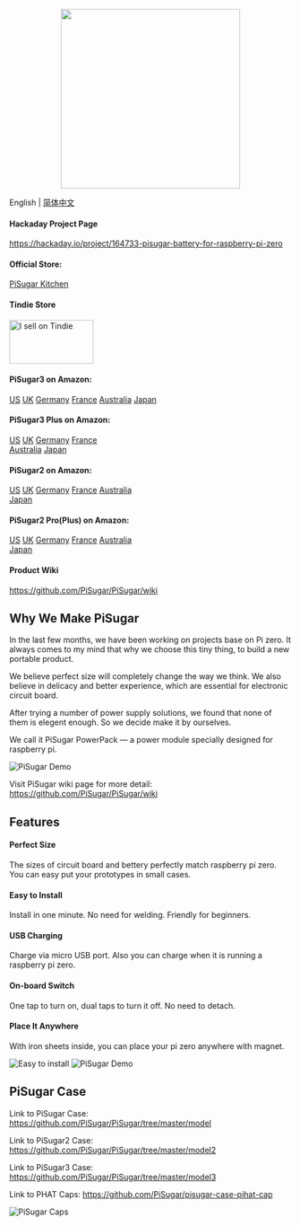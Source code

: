 <p align="center">
  <img width="320" src="https://raw.githubusercontent.com/JdaieLin/PiSugar/master/logo.jpg">
</p>

English | [简体中文](./README.zh-CN.md)

#### Hackaday Project Page

https://hackaday.io/project/164733-pisugar-battery-for-raspberry-pi-zero

#### Official Store:

<a href="https://shop.pisugar.com/?ref=github" target="_blank">PiSugar Kitchen</a> 

#### Tindie Store

<a href="https://www.tindie.com/stores/pisugar/?ref=offsite_badges&utm_source=sellers_Pisugar&utm_medium=badges&utm_campaign=badge_medium"><img src="https://d2ss6ovg47m0r5.cloudfront.net/badges/tindie-mediums.png" alt="I sell on Tindie" width="150" height="78"></a>

#### PiSugar3 on Amazon:
<a href="https://www.amazon.com/dp/B0FB3N1YSK?ref=github" target="_blank">US</a> 
<a href="https://www.amazon.co.uk/dp/B09QS12N1W" target="_blank">UK</a> 
<a href="https://www.amazon.de/dp/B09QS12N1W" target="_blank">Germany</a> 
<a href="https://www.amazon.fr/dp/B09QS12N1W?ref=myi_title_dp" target="_blank">France</a> 
<a href="https://www.amazon.com.au/dp/B0CXX7X9X7" target="_blank">Australia</a> 
<a href="http://www.amazon.co.jp/dp/B09QRQPWYC?ref=myi_title_dp" target="_blank">Japan</a> 

#### PiSugar3 Plus on Amazon:
<a href="https://www.amazon.com/dp/B0FBK89B8H?ref=github" target="_blank">US</a> 
<a href="https://www.amazon.co.uk/dp/B09QRS666Y" target="_blank">UK</a> 
<a href="https://www.amazon.de/dp/B09QRS666Y" target="_blank">Germany</a> 
<a href="https://www.amazon.fr/dp/B09QRS666Y?ref=myi_title_dp" target="_blank">France</a>  
<a href="https://www.amazon.com.au/dp/B09QRS666Y?ref=myi_title_dp" target="_blank">Australia</a> 
<a href="https://www.amazon.co.jp/dp/B09QRY2KNG?ref=myi_title_dp" target="_blank">Japan</a> 


#### PiSugar2 on Amazon:
<a href="https://www.amazon.com/dp/B08D678XPR" target="_blank">US</a> 
<a href="https://www.amazon.co.uk/dp/B08D678XPR" target="_blank">UK</a> 
<a href="https://www.amazon.de/dp/B08D678XPR" target="_blank">Germany</a> 
<a href="https://www.amazon.fr/dp/B08D678XPR" target="_blank">France</a>
<a href="https://www.amazon.com.au/dp/B08D678XPR?ref=myi_title_dp" target="_blank">Australia</a>  
<a href="https://www.amazon.co.jp/dp/B08D678XPR" target="_blank">Japan</a>

#### PiSugar2 Pro(Plus) on Amazon:
<a href="https://www.amazon.com/dp/B08D8PPCKN" target="_blank">US</a> 
<a href="https://www.amazon.co.uk/dp/B08D8PPCKN" target="_blank">UK</a> 
<a href="https://www.amazon.de/dp/B08D8PPCKN" target="_blank">Germany</a> 
<a href="https://www.amazon.fr/dp/B08D8PPCKN" target="_blank">France</a> 
<a href="https://www.amazon.com.au/dp/B08D8PPCKN?ref=myi_title_dp" target="_blank">Australia</a>  
<a href="https://www.amazon.co.jp/dp/B08D8PPCKN" target="_blank">Japan</a> 

#### Product Wiki

https://github.com/PiSugar/PiSugar/wiki

## Why We Make PiSugar

In the last few months, we have been working on projects base on Pi zero. It always comes to my mind that why we choose this tiny thing, to build a new portable product.

We believe perfect size will completely change the way we think.
We also believe in delicacy and better experience, which are essential for electronic circuit board.

After trying a number of power supply solutions, we found that none of them is elegent enough.
So we decide make it by ourselves. 

We call it PiSugar PowerPack — a power module specially designed for raspberry pi.

![PiSugar Demo](https://raw.githubusercontent.com/JdaieLin/PiSugar/master/demo.gif)

Visit PiSugar wiki page for more detail: https://github.com/PiSugar/PiSugar/wiki

## Features

#### Perfect Size
The sizes of circuit board and bettery perfectly match raspberry pi zero. You can easy put your prototypes in small cases.

#### Easy to Install
Install in one minute. No need for welding. Friendly for beginners.

#### USB Charging
Charge via micro USB port. Also you can charge when it is running a raspberry pi zero.

#### On-board Switch
One tap to turn on, dual taps to turn it off. No need to detach.

#### Place It Anywhere
With iron sheets inside, you can place your pi zero anywhere with magnet.

![Easy to install](https://raw.githubusercontent.com/JdaieLin/PiSugar/master/installation.gif)
![PiSugar Demo](https://raw.githubusercontent.com/JdaieLin/PiSugar/master/demo2.png)


## PiSugar Case

Link to PiSugar Case: https://github.com/PiSugar/PiSugar/tree/master/model

Link to PiSugar2 Case: https://github.com/PiSugar/PiSugar/tree/master/model2

Link to PiSugar3 Case: https://github.com/PiSugar/PiSugar/tree/master/model3

Link to PHAT Caps: https://github.com/PiSugar/pisugar-case-pihat-cap

![PiSugar Caps](https://github.com/PiSugar/pisugar-case-pihat-cap/blob/master/gallery_w.jpg?raw=true)

